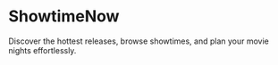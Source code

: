 # ShowtimeNow
Discover the hottest releases, browse showtimes, and plan your movie nights effortlessly.
